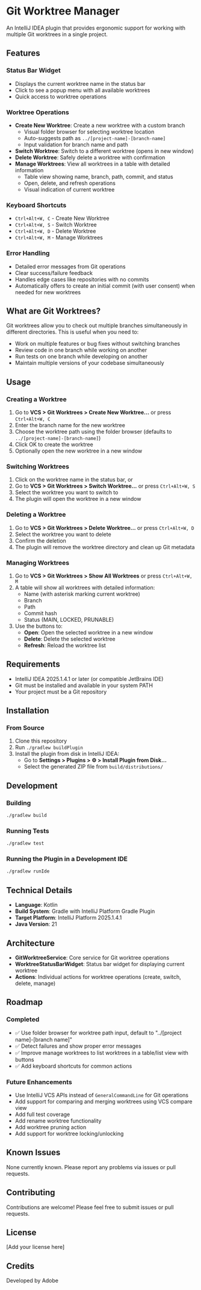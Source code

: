 # Git Worktree Manager

An IntelliJ IDEA plugin that provides ergonomic support for working with multiple Git worktrees in a single project.

## Features

### Status Bar Widget
- Displays the current worktree name in the status bar
- Click to see a popup menu with all available worktrees
- Quick access to worktree operations

### Worktree Operations
- **Create New Worktree**: Create a new worktree with a custom branch
  - Visual folder browser for selecting worktree location
  - Auto-suggests path as `../[project-name]-[branch-name]`
  - Input validation for branch name and path
- **Switch Worktree**: Switch to a different worktree (opens in new window)
- **Delete Worktree**: Safely delete a worktree with confirmation
- **Manage Worktrees**: View all worktrees in a table with detailed information
  - Table view showing name, branch, path, commit, and status
  - Open, delete, and refresh operations
  - Visual indication of current worktree

### Keyboard Shortcuts
- `Ctrl+Alt+W, C` - Create New Worktree
- `Ctrl+Alt+W, S` - Switch Worktree
- `Ctrl+Alt+W, D` - Delete Worktree
- `Ctrl+Alt+W, M` - Manage Worktrees

### Error Handling
- Detailed error messages from Git operations
- Clear success/failure feedback
- Handles edge cases like repositories with no commits
- Automatically offers to create an initial commit (with user consent) when needed for new worktrees

## What are Git Worktrees?

Git worktrees allow you to check out multiple branches simultaneously in different directories. This is useful when you need to:
- Work on multiple features or bug fixes without switching branches
- Review code in one branch while working on another
- Run tests on one branch while developing on another
- Maintain multiple versions of your codebase simultaneously

## Usage

### Creating a Worktree
1. Go to **VCS > Git Worktrees > Create New Worktree...** or press `Ctrl+Alt+W, C`
2. Enter the branch name for the new worktree
3. Choose the worktree path using the folder browser (defaults to `../[project-name]-[branch-name]`)
4. Click OK to create the worktree
5. Optionally open the new worktree in a new window

### Switching Worktrees
1. Click on the worktree name in the status bar, or
2. Go to **VCS > Git Worktrees > Switch Worktree...** or press `Ctrl+Alt+W, S`
3. Select the worktree you want to switch to
4. The plugin will open the worktree in a new window

### Deleting a Worktree
1. Go to **VCS > Git Worktrees > Delete Worktree...** or press `Ctrl+Alt+W, D`
2. Select the worktree you want to delete
3. Confirm the deletion
4. The plugin will remove the worktree directory and clean up Git metadata

### Managing Worktrees
1. Go to **VCS > Git Worktrees > Show All Worktrees** or press `Ctrl+Alt+W, M`
2. A table will show all worktrees with detailed information:
   - Name (with asterisk marking current worktree)
   - Branch
   - Path
   - Commit hash
   - Status (MAIN, LOCKED, PRUNABLE)
3. Use the buttons to:
   - **Open**: Open the selected worktree in a new window
   - **Delete**: Delete the selected worktree
   - **Refresh**: Reload the worktree list

## Requirements

- IntelliJ IDEA 2025.1.4.1 or later (or compatible JetBrains IDE)
- Git must be installed and available in your system PATH
- Your project must be a Git repository

## Installation

### From Source
1. Clone this repository
2. Run `./gradlew buildPlugin`
3. Install the plugin from disk in IntelliJ IDEA:
   - Go to **Settings > Plugins > ⚙️ > Install Plugin from Disk...**
   - Select the generated ZIP file from `build/distributions/`

## Development

### Building
```bash
./gradlew build
```

### Running Tests
```bash
./gradlew test
```

### Running the Plugin in a Development IDE
```bash
./gradlew runIde
```

## Technical Details

- **Language**: Kotlin
- **Build System**: Gradle with IntelliJ Platform Gradle Plugin
- **Target Platform**: IntelliJ Platform 2025.1.4.1
- **Java Version**: 21

## Architecture

- **GitWorktreeService**: Core service for Git worktree operations
- **WorktreeStatusBarWidget**: Status bar widget for displaying current worktree
- **Actions**: Individual actions for worktree operations (create, switch, delete, manage)

## Roadmap

### Completed
- ✅ Use folder browser for worktree path input, default to "../[project name]-[branch name]"
- ✅ Detect failures and show proper error messages
- ✅ Improve manage worktrees to list worktrees in a table/list view with buttons
- ✅ Add keyboard shortcuts for common actions

### Future Enhancements
- Use IntelliJ VCS APIs instead of `GeneralCommandLine` for Git operations
- Add support for comparing and merging worktrees using VCS compare view
- Add full test coverage
- Add rename worktree functionality
- Add worktree pruning action
- Add support for worktree locking/unlocking

## Known Issues
None currently known. Please report any problems via issues or pull requests.

## Contributing

Contributions are welcome! Please feel free to submit issues or pull requests.

## License

[Add your license here]

## Credits

Developed by Adobe
